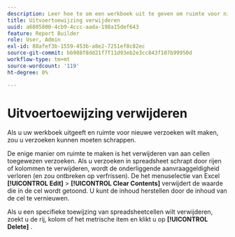 ```yaml
---
description: Leer hoe te om een werkboek uit te geven om ruimte voor nieuwe verzoeken te maken door verzoeken te schrappen.
title: Uitvoertoewijzing verwijderen
uuid: a6805800-4cb9-4ccc-aada-198a15def643
feature: Report Builder
role: User, Admin
exl-id: 88afef3b-1559-453b-a8e2-7251ef8c82ec
source-git-commit: bb908f8dd21f7f11d93eb2e3cc843f107b99950d
workflow-type: tm+mt
source-wordcount: '119'
ht-degree: 0%

---
```


# Uitvoertoewijzing verwijderen

Als u uw werkboek uitgeeft en ruimte voor nieuwe verzoeken wilt maken, zou u verzoeken kunnen moeten schrappen.

De enige manier om ruimte te maken is het verwijderen van aan cellen toegewezen verzoeken. Als u verzoeken in spreadsheet schrapt door rijen of kolommen te verwijderen, wordt de onderliggende aanvraaggeldigheid verloren (en zou ontbreken op verfrissen). De het menuselectie van Excel **[!UICONTROL Edit]** > **[!UICONTROL Clear Contents]** verwijdert de waarde die in de cel wordt getoond. U kunt de inhoud herstellen door de inhoud van de cel te vernieuwen.

Als u een specifieke toewijzing van spreadsheetcellen wilt verwijderen, zoekt u de rij, kolom of het metrische item en klikt u op **[!UICONTROL Delete]** .
